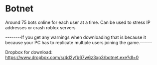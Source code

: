 # Botnet
Around 75 bots online for each user at a time.  Can be used to stress IP addresses or crash roblox servers

--------If you get any warnings when downloading that is because it because your PC has to replicate multiple users joining the game.------

Dropbox for download: https://www.dropbox.com/s/4d2yfb67w6z3xp3/botnet.exe?dl=0
